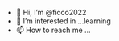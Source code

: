 - 👋 Hi, I’m @ficco2022
- 👀 I’m interested in ...learning
- 📫 How to reach me ...

<!---
ficco2022/ficco2022 is a ✨ special ✨ repository because its `README.md` (this file) appears on your GitHub profile.
You can click the Preview link to take a look at your changes.
--->
